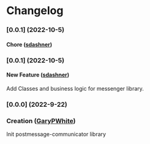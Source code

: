 # Changelog

### [0.0.1] (2022-10-5)

#### Chore ([sdashner](https://github.com/sdashner))

### [0.0.1] (2022-10-5)

#### New Feature ([sdashner](https://github.com/sdashner))

Add Classes and business logic for messenger library.

### [0.0.0] (2022-9-22)

### Creation ([GaryPWhite](https://github.com/GaryPWhite))

Init postmessage-communicator library
